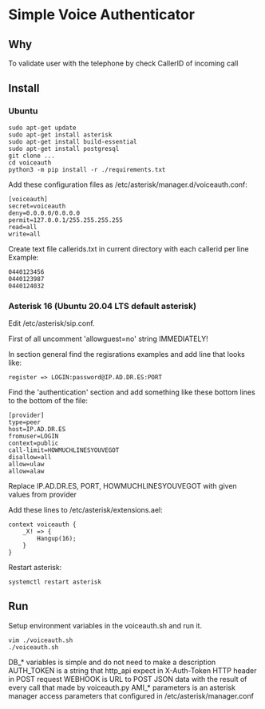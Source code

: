# Simple Voice Authenticator 

## Why 
To validate user with the telephone by check CallerID of incoming call 

## Install 
### Ubuntu 

```
sudo apt-get update
sudo apt-get install asterisk 
sudo apt-get install build-essential
sudo apt-get install postgresql  
git clone ...
cd voiceauth 
python3 -m pip install -r ./requirements.txt 
```

Add these configuration files as /etc/asterisk/manager.d/voiceauth.conf:
```
[voiceauth]
secret=voiceauth
deny=0.0.0.0/0.0.0.0
permit=127.0.0.1/255.255.255.255
read=all
write=all
``` 

Create text file callerids.txt in current directory with each callerid per line 
Example: 
```
0440123456
0440123987
0440124032
```

### Asterisk 16 (Ubuntu 20.04 LTS default asterisk)

Edit /etc/asterisk/sip.conf. 

First of all uncomment 'allowguest=no' string IMMEDIATELY! 

In section general find the regisrations examples and add line that looks like:
```
register => LOGIN:password@IP.AD.DR.ES:PORT
```


Find the 'authentication' section and add something like these bottom lines to the bottom of the file:
```
[provider]
type=peer
host=IP.AD.DR.ES
fromuser=LOGIN
context=public
call-limit=HOWMUCHLINESYOUVEGOT
disallow=all
allow=ulaw
allow=alaw
```
Replace IP.AD.DR.ES, PORT, HOWMUCHLINESYOUVEGOT with given values from provider

Add these lines to /etc/asterisk/extensions.ael:
```
context voiceauth {
    _X! => {
        Hangup(16);
    }
}
```

Restart asterisk: 
```
systemctl restart asterisk
```




## Run 
Setup environment variables in the voiceauth.sh and run it. 
```
vim ./voiceauth.sh 
./voiceauth.sh
```

DB_* variables is simple and do not need to make a description 
AUTH_TOKEN is a string that http_api expect in X-Auth-Token HTTP header in POST request 
WEBHOOK is URL to POST JSON data with the result of every call that made by voiceauth.py
AMI_* parameters is an asterisk manager access parameters that configured in /etc/asterisk/manager.conf 


